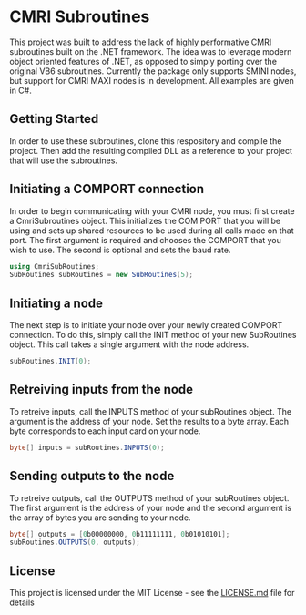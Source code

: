 # CMRI Subroutines

This project was built to address the lack of highly performative CMRI subroutines built on the .NET framework. The idea was to leverage modern object oriented features of .NET, as opposed to simply porting over the original VB6 subroutines. Currently the package only supports SMINI nodes, but support for CMRI MAXI nodes is in development. All examples are given in C#.

## Getting Started

In order to use these subroutines, clone this respository and compile the project. Then add the resulting compiled DLL as a reference to your project that will use the subroutines.

## Initiating a COMPORT connection

In order to begin communicating with your CMRI node, you must first create a CmriSubroutines object. This initializes the COM PORT that you will be using and sets up shared resources to be used during all calls made on that port. The first argument is required and chooses the COMPORT that you wish to use. The second is optional and sets the baud rate. 

```C#
using CmriSubRoutines;
SubRoutines subRoutines = new SubRoutines(5);
```

## Initiating a node

The next step is to initiate your node over your newly created COMPORT connection. To do this, simply call the INIT method of your new SubRoutines object. This call takes a single argument with the node address.

```C#
subRoutines.INIT(0);
```

## Retreiving inputs from the node

To retreive inputs, call the INPUTS method of your subRoutines object. The argument is the address of your node. Set the results to a byte array. Each byte corresponds to each input card on your node.

```C#
byte[] inputs = subRoutines.INPUTS(0);
```

## Sending outputs to the node

To retreive outputs, call the OUTPUTS method of your subRoutines object. The first argument is the address of your node and the second argument is the array of bytes you are sending to your node.

```C#
byte[] outputs = [0b00000000, 0b11111111, 0b01010101];
subRoutines.OUTPUTS(0, outputs);
```

## License

This project is licensed under the MIT License - see the [LICENSE.md](LICENSE.md) file for details
